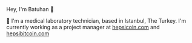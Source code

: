 Hey, I'm Batuhan 👋

📍 I'm a medical laboratory technician, based in Istanbul, The Turkey. I'm currently working as a project manager at <a href="https://hepsicoin.com" rel="nofollow">hepsicoin.com</a> and <a href="https://hepsibitcoin.com" rel="nofollow">hepsibitcoin.com</a>
